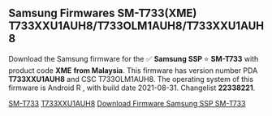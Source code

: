 <h2>Samsung Firmwares SM-T733(XME) T733XXU1AUH8/T733OLM1AUH8/T733XXU1AUH8</h2>
Download the Samsung firmware for the ✅ <strong>Samsung SSP </strong> ⭐ <strong>SM-T733</strong> with product code <strong>XME</strong> <strong> from Malaysia</strong>. This firmware has version number PDA <strong>T733XXU1AUH8</strong> and CSC T733OLM1AUH8. The operating system of this firmware is Android R , with build date 2021-08-31. Changelist <strong>22338221</strong>.


[SM-T733](https://samfirm.shop/samsung/model/SM-T733)
[T733XXU1AUH8](https://samfirm.shop/samsung/pda/T733XXU1AUH8)
[Download Firmware Samsung SSP SM-T733](https://samfirm.shop/samsung/firmware/456805)
